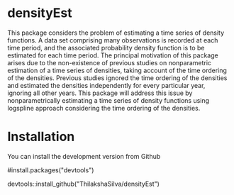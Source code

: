 # densityEst

This package considers the problem of estimating a time series of density functions. A data set comprising many observations is recorded at each time period, and the associated probability density function is to be estimated for each time period. The principal motivation of this package arises due to the non-existence of previous studies on nonparametric estimation of a time series of densities, taking account of the time ordering of the densities. Previous studies ignored the time ordering of the densities and estimated the densities independently for every particular year, ignoring all other years. This package will address this issue by nonparametrically estimating a time series of density functions using logspline approach considering the time ordering of the densities.


# Installation

You can install the development version from Github

#install.packages("devtools")

devtools::install_github("ThilakshaSilva/densityEst")

